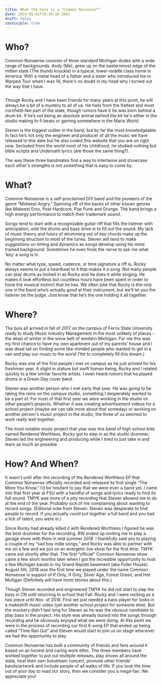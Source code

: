 ```yaml
---
title: What the heck is a “Common Nonsense?”
date: 2023-05-01T19:34:10.306Z
draft: false
cmsVisible: true
---
```

# Who? 

Common Nonsense consists of three standard Michigan dudes with a wide range of backgrounds. Andy (Me), grew up on the easternmost edge of the mitten state (The thumb knuckle) in a typical, lower-middle class home in America. With a metal head of a father and a sister who introduced me to Warped Tour when I was 14, there's no doubt in my head why I turned out the way that I have. 

![]()

Though Rocky and I have been friends for many years at this point, he will always be a bit of a mystery to all of us. He hails from the flattest and most cornfield-like part of the state, though rumors have it he was born behind a drum kit. If he’s not being an absolute animal behind the kit he's either in the studio making lo-fi beats or gaming somewhere in the Mario World. 

Steven is the biggest outlier in the band, but by far the most knowledgeable. In fact he’s not only the engineer and producer of all the music we have released to this date but he also coded this website that you are on right now. Secluded from the world most of his childhood, he studied nothing but bible scripts and Underoath lyrics (are those the same thing?). 

The way these three bandmates find a way to intertwine and showcase each other's strengths is not something that is easy to come by. 

# What?

Common Nonsense is a self-proclaimed DIY band and the pioneers of the genre “Midwest Angry.” Spinning off of the backs of other known genres like Midwest Emo, Post-Hardcore, Pop Punk and Grunge. The band brings a high energy performance to match their trademark sound. 

Songs tend to start with a recognizable guitar riff that fills the listener with anticipation, until the drums and bass drive in to fill out the sound. My lack of music theory and hours of strumming out of key chords make up the beginning structure to most of the tunes. Steven will tend to make suggestions on timing and dynamics as songs develop using his more trained background. Sometimes he even finds the nerve to ask me what ‘key’ a song is in. 

No matter what type, speed, cadence, or time signature a riff is, Rocky always seems to put a heartbeat to it that makes it a song. Not many people can play drums as locked in as Rocky and he does it while singing. He makes it look effortless but countless hours have been spent in order to hone the musical instinct that he has. We often joke that Rocky is the only one in the band who’s actually good at their instrument, but we’ll let you the listener be the judge. Just know that he’s the one holding it all together. 

# Where? 

The bois all arrived in fall of 2017 on the campus of Ferris State University ready to study Music Industry Management in the most unlikely of places - the dead of winter in the snow belt of western Michigan. For me this was my first chance to have my own apartment out of my parents’ house and I was dead set on finding some like-minded people who wanted to get in a van and play our music to the world (Yet to completely fill this dream.) 

Rocky was one of the first people I met on campus as he just arrived for his freshman year. A slight in stature but swift human being, Rocky and I related quickly to a few similar favorite artists. I even heard rumors that he played drums in a Green Day cover band. 

Steven was another person who I met early that year. He was going to be taking the reins on the campus studio, something I desperately wanted to be a part of. For most of that first year we were working in the studio on other people’s projects. Whether it was creating advertisement videos for a school project (maybe we can talk more about that someday) or working on another person's music project in the studio, the three of us seemed to work really well together. 

The most notable music project that year was this band of high school kids named Rendered Worthless. Rocky got to step in as the studio drummer, Steven led the engineering and producing while I tried to just take in and learn as much as possible. 

# How? And When?

It wasn't until after the recording of the Rendered Worthless EP that Common Nonsense officially recorded and released its first single “The More You Know.” I’d be hesitant to say that we were even a band yet. I came into that first year at FSU with a handful of songs and lyrics ready to find its full sound. TMYK was more of a pity recording that Steven allowed me to do at the end of the year. Probably sick of me complaining about wanting to record songs. (Editorial note from Steven: Steven was desperate to find people to record. If you actually could put together a full band and you had a lick of talent, you were in.)

Since Rocky had already killed it with Rendered Worthless I figured he was the best drummer for the recording. RW ended up inviting me to play a garage show with them in mid summer 2018. I thankfully said yes to playing a couple of my “sad boy indie songs,” and Rocky was able to partner with me on a few and we put on an energetic live show for the first time. TMYK came out shortly after that. The first “official” Common Nonsense show came a few short months later when I got the incredible opportunity to host a few Michigan bands in my Grand Rapids basement (aka Fuller House). August 5th, 2018 was the first time we played under the name Common Nonsense in support of If Only, If Only, Silver Age, Forest Green, and Hot Mulligan (Definitely will have more stories about this.)

Though Steven recorded and engineered TMYK he did not start to slap the bass in CN until returning to school that Fall. Rocky and I were rocking as a two piece until Nov. of 2018. First we just needed a bass player for looks in a makeshift music video (yet another school project for someone else). But the mockery didn’t last long for Steven as he was the obvious candidate to play bass in the project. His style was already buried into the songs through recording and he obviously enjoyed what we were doing. At this point we were in the process of recording our first 6-song EP that ended up being called “Time Ran Out” and Steven would start to join us on stage whenever we had the opportunity to play. 

Common Nonsense has built a community of friends and fans around it based on an honest and caring work ethic. The three members have worked together to put out multiple releases, play shows all around the state, host their own livestream concert, promote other friends' bands/artwork and include people of all walks of life. If you took the time out of your day to read our story, then we consider you a mega-fan. We appreciate you!